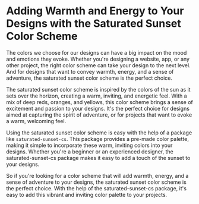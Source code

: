 # Adding Warmth and Energy to Your Designs with the Saturated Sunset Color Scheme

The colors we choose for our designs can have a big impact on the mood and emotions they evoke. Whether you're designing a website, app, or any other project, the right color scheme can take your design to the next level. And for designs that want to convey warmth, energy, and a sense of adventure, the saturated sunset color scheme is the perfect choice.

The saturated sunset color scheme is inspired by the colors of the sun as it sets over the horizon, creating a warm, inviting, and energetic feel. With a mix of deep reds, oranges, and yellows, this color scheme brings a sense of excitement and passion to your designs. It's the perfect choice for designs aimed at capturing the spirit of adventure, or for projects that want to evoke a warm, welcoming feel.

Using the saturated sunset color scheme is easy with the help of a package like `saturated-sunset-cs`. This package provides a pre-made color palette, making it simple to incorporate these warm, inviting colors into your designs. Whether you're a beginner or an experienced designer, the saturated-sunset-cs package makes it easy to add a touch of the sunset to your designs.

So if you're looking for a color scheme that will add warmth, energy, and a sense of adventure to your designs, the saturated sunset color scheme is the perfect choice. With the help of the saturated-sunset-cs package, it's easy to add this vibrant and inviting color palette to your projects.
